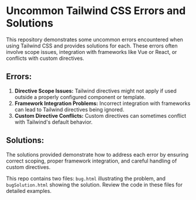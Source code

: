 # Uncommon Tailwind CSS Errors and Solutions

This repository demonstrates some uncommon errors encountered when using Tailwind CSS and provides solutions for each.  These errors often involve scope issues, integration with frameworks like Vue or React, or conflicts with custom directives.

## Errors:

1. **Directive Scope Issues:** Tailwind directives might not apply if used outside a properly configured component or template.
2. **Framework Integration Problems:** Incorrect integration with frameworks can lead to Tailwind directives being ignored.
3. **Custom Directive Conflicts:** Custom directives can sometimes conflict with Tailwind's default behavior.

## Solutions:

The solutions provided demonstrate how to address each error by ensuring correct scoping, proper framework integration, and careful handling of custom directives.

This repo contains two files: `bug.html` illustrating the problem, and `bugSolution.html` showing the solution.  Review the code in these files for detailed examples.